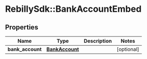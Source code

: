 # RebillySdk::BankAccountEmbed

## Properties
Name | Type | Description | Notes
------------ | ------------- | ------------- | -------------
**bank_account** | [**BankAccount**](BankAccount.md) |  | [optional] 

